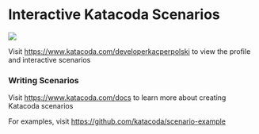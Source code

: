 # Interactive Katacoda Scenarios

[![](http://shields.katacoda.com/katacoda/developerkacperpolski/count.svg)](https://www.katacoda.com/developerkacperpolski "Get your profile on Katacoda.com")

Visit https://www.katacoda.com/developerkacperpolski to view the profile and interactive scenarios

### Writing Scenarios
Visit https://www.katacoda.com/docs to learn more about creating Katacoda scenarios

For examples, visit https://github.com/katacoda/scenario-example
